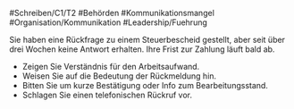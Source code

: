 #Schreiben/C1/T2 #Behörden #Kommunikationsmangel
#Organisation/Kommunikation #Leadership/Fuehrung


Sie haben eine Rückfrage zu einem Steuerbescheid gestellt, aber seit über drei Wochen keine Antwort erhalten. Ihre Frist zur Zahlung läuft bald ab.
- Zeigen Sie Verständnis für den Arbeitsaufwand.
- Weisen Sie auf die Bedeutung der Rückmeldung hin.
- Bitten Sie um kurze Bestätigung oder Info zum Bearbeitungsstand.
- Schlagen Sie einen telefonischen Rückruf vor.